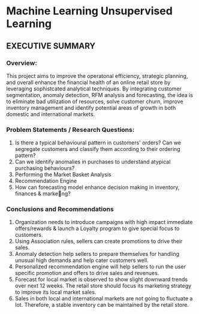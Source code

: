 # Machine Learning Unsupervised Learning
## EXECUTIVE SUMMARY
### Overview:
This project aims to improve the operatonal efficiency, strategic planning, and overall
enhance the financial health of an online retail store by leveraging sophistcated analytical
techniques. By integrating customer segmentation, anomaly detection, RFM analysis and
forecasting, the idea is to eliminate bad utilization of resources, solve customer churn,
improve inventory management and identify potential areas of growth in both domestic and
international markets.
### Problem Statements / Research Questions:
1. Is there a typical behavioural pattern in customers' orders? Can we segregate customers
and classify them according to their ordering pattern?
2. Can we identify anomalies in purchases to understand atypical purchasing behaviours?
3. Performing the Market Basket Analysis
4. Recommendation Engine
5. How can forecasting model enhance decision making in inventory, finances & marke􀆟ng?
### Conclusions and Recommendations
1. Organization needs to introduce campaigns with high impact immediate offers/rewards
& launch a Loyalty program to give special focus to customers.  
2. Using Association rules, sellers can create promotions to drive their sales.  
3. Anomaly detection help sellers to prepare themselves for handling unusual high
demands and help cater customers well.  
4. Personalized recommendation engine will help sellers to run the user specific promotion
and offers to drive sales and revenues.  
5. Forecast for local market is observed to show slight downward trends over next 12 weeks. The retail store should focus its marketing strategy to improve its local market sales.  
6. Sales in both local and international markets are not going to fluctuate a lot. Therefore,
a stable inventory can be maintained by the retail store.  
